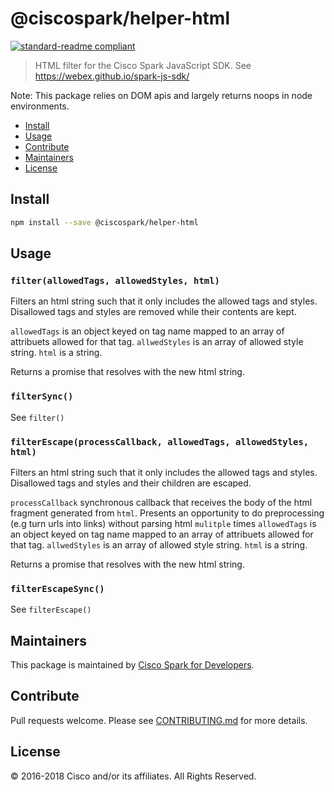 # @ciscospark/helper-html

[![standard-readme compliant](https://img.shields.io/badge/readme%20style-standard-brightgreen.svg?style=flat-square)](https://github.com/RichardLitt/standard-readme)

> HTML filter for the Cisco Spark JavaScript SDK. See https://webex.github.io/spark-js-sdk/

Note: This package relies on DOM apis and largely returns noops in node environments.

- [Install](#install)
- [Usage](#usage)
- [Contribute](#contribute)
- [Maintainers](#maintainers)
- [License](#license)

## Install

```bash
npm install --save @ciscospark/helper-html
```

## Usage

### `filter(allowedTags, allowedStyles, html)`

Filters an html string such that it only includes the allowed tags and styles. Disallowed tags and styles are removed while their contents are kept.

`allowedTags` is an object keyed on tag name mapped to an array of attribuets allowed for that tag.
`allwedStyles` is an array of allowed style string.
`html` is a string.

Returns a promise that resolves with the new html string.

### `filterSync()`

See `filter()`

### `filterEscape(processCallback, allowedTags, allowedStyles, html)`

Filters an html string such that it only includes the allowed tags and styles. Disallowed tags and styles and their children are escaped.

`processCallback` synchronous callback that receives the body of the html fragment generated from `html`. Presents an opportunity to do preprocessing (e.g turn urls into links) without parsing html `mulitple` times
`allowedTags` is an object keyed on tag name mapped to an array of attribuets allowed for that tag.
`allwedStyles` is an array of allowed style string.
`html` is a string.

Returns a promise that resolves with the new html string.

### `filterEscapeSync()`

See `filterEscape()`

## Maintainers

This package is maintained by [Cisco Spark for Developers](https://developer.webex.com/).

## Contribute

Pull requests welcome. Please see [CONTRIBUTING.md](../../CONTRIBUTING.md) for more details.

## License

© 2016-2018 Cisco and/or its affiliates. All Rights Reserved.
